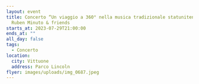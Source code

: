 ```yaml
---
layout: event
title: Concerto “Un viaggio a 360° nella musica tradizionale statunitense” -
  Ruben Minuto & friends
starts_at: 2023-07-29T21:00:00
ends_at: ""
all_day: false
tags:
  - Concerto
location:
  city: Vittuone
  address: Parco Lincoln
flyer: images/uploads/img_0687.jpeg
---
```

